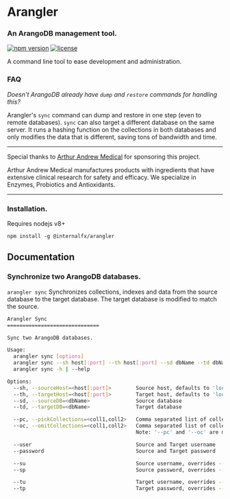 # Arangler

### An ArangoDB management tool.

[![npm version](https://img.shields.io/npm/v/arangler.svg)](https://www.npmjs.com/package/arangler) [![license](https://img.shields.io/npm/l/arangler.svg)](https://github.com/internalfx/arangler/blob/master/LICENSE)

A command line tool to ease development and administration.

### FAQ

_Doesn't ArangoDB already have `dump` and `restore` commands for handling this?_

Arangler's `sync` command can dump and restore in one step (even to remote databases). `sync` can also target a different database on the same server. It runs a hashing function on the collections in both databases and only modifies the data that is different, saving tons of bandwidth and time.

---

Special thanks to [Arthur Andrew Medical](http://www.arthurandrew.com/) for sponsoring this project.

Arthur Andrew Medical manufactures products with ingredients that have extensive clinical research for safety and efficacy. We specialize in Enzymes, Probiotics and Antioxidants.

---

### Installation.

Requires nodejs v8+

`npm install -g @internalfx/arangler`

## Documentation

### Synchronize two ArangoDB databases.

`arangler sync` Synchronizes collections, indexes and data from the source database to the target database. The target database is modified to match the source.

```bash
Arangler Sync
==============================

Sync two ArangoDB databases.

Usage:
  arangler sync [options]
  arangler sync --sh host[:port] --th host[:port] --sd dbName --td dbName
  arangler sync -h | --help

Options:
  --sh, --sourceHost=<host[:port]>        Source host, defaults to 'localhost:8529'
  --th, --targetHost=<host[:port]>        Target host, defaults to 'localhost:8529'
  --sd, --sourceDB=<dbName>               Source database
  --td, --targetDB=<dbName>               Target database

  --pc, --pickCollections=<coll1,coll2>   Comma separated list of collections to sync (whitelist)
  --oc, --omitCollections=<coll1,coll2>   Comma separated list of collections to ignore (blacklist)
                                          Note: '--pc' and '--oc' are mutually exclusive options.

  --user                                  Source and Target username
  --password                              Source and Target password

  --su                                    Source username, overrides --user
  --sp                                    Source password, overrides --password

  --tu                                    Target username, overrides --user
  --tp                                    Target password, overrides --password
```
